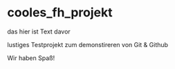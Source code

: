 cooles_fh_projekt
=================

das hier ist Text davor

lustiges Testprojekt zum demonstireren von Git &amp; Github

Wir haben Spaß!
